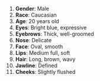 1. **Gender**: Male
2. **Race**: Caucasian
3. **Age**: 20 years old
4. **Eyes**: Bright blue, expressive
5. **Eyebrows**: Thick, well-groomed
6. **Nose**: Delicate
7. **Face**: Oval, smooth
8. **Lips**: Medium full, soft
9. **Hair**: Long, brown, wavy
10. **Jawline**: Defined
11. **Cheeks**: Slightly flushed
